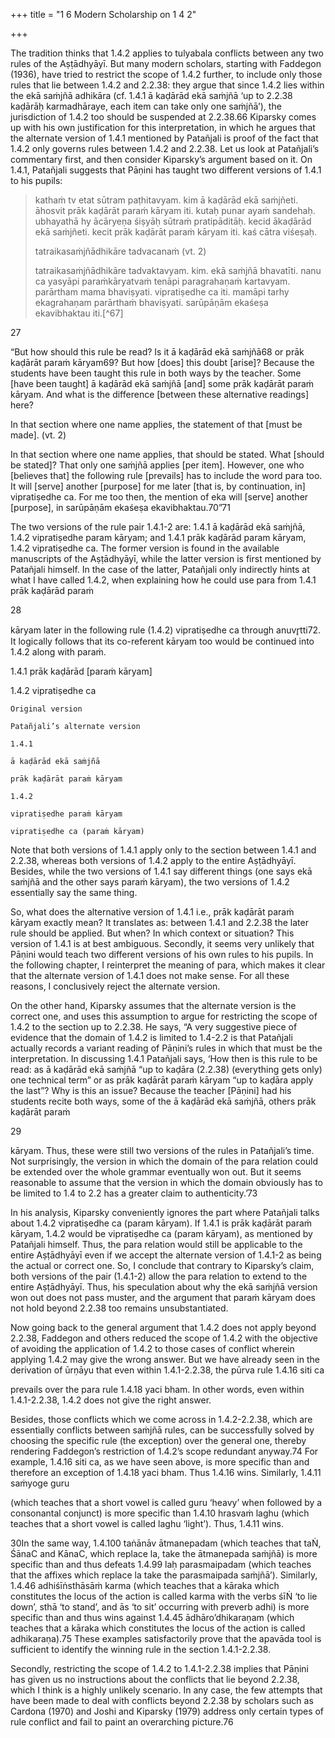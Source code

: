 +++
title = "1 6 Modern Scholarship on 1 4 2"

+++

The tradition thinks that 1.4.2 applies to tulyabala conflicts between any two rules of the  Aṣṭādhyāyī. But many modern scholars, starting with Faddegon (1936), have tried to restrict  the scope of 1.4.2 further, to include only those rules that lie between 1.4.2 and 2.2.38: they  argue that since 1.4.2 lies within the ekā saṁjñā adhikāra (cf. 1.4.1 ā kaḍārād ekā saṁjñā ‘up  to 2.2.38 kaḍārāḥ karmadhāraye, each item can take only one saṁjñā’), the jurisdiction of  1.4.2 too should be suspended at 2.2.38.66 Kiparsky comes up with his own justification for  this interpretation, in which he argues that the alternate version of 1.4.1 mentioned by Patañjali  is proof of the fact that 1.4.2 only governs rules between 1.4.2 and 2.2.38. Let us look at  Patañjali’s commentary first, and then consider Kiparsky’s argument based on it. On 1.4.1,  Patañjali suggests that Pāṇini has taught two different versions of 1.4.1 to his pupils: 

> kathaṁ tv etat sūtram paṭhitavyam. kim ā kaḍārād ekā saṁjñeti. āhosvit prāk kaḍārāt paraṁ kāryam iti. kutaḥ punar ayaṁ sandehaḥ. ubhayathā hy ācāryeṇa śiṣyāḥ sūtraṁ pratipāditāḥ.  kecid ākaḍārād ekā saṁjñeti. kecit prāk kaḍārāt paraṁ kāryam iti. kaś cātra viśeṣaḥ. 
>
> tatraikasaṁjñādhikāre tadvacanaṁ (vt. 2) 
>
> tatraikasaṁjñādhikāre tadvaktavyam. kim. ekā saṁjñā bhavatīti. nanu ca yasyāpi  paraṁkāryatvaṁ tenāpi paragrahaṇaṁ kartavyam. parārtham mama bhaviṣyati. vipratiṣedhe  ca iti. mamāpi tarhy ekagrahaṇam parārthaṁ bhaviṣyati. sarūpāṇām ekaśeṣa ekavibhaktau  iti.[^67] 

[^66]: On this, Joshi (1998: 58) makes an interesting remark: ‘in his 1936 publication on Pāṇini’s grammar  (p. 26-27) B. Faddegon casually notes that P. 1.4.2 is a paribhāṣā, and that it is valid up to the end of  P. 2.2, as if there never had been any doubt. Compare further Cardona 1976, p. 190.’ 67 Mbh I.296.11-18.

27 

“But how should this rule be read? Is it ā kaḍārād ekā saṁjñā68 or prāk kaḍārāt paraṁ kāryam69? But how [does] this doubt [arise]? Because the students have been taught this rule  in both ways by the teacher. Some [have been taught] ā kaḍārād ekā saṁjñā [and] some prāk  kaḍārāt paraṁ kāryam. And what is the difference [between these alternative readings] here? 

In that section where one name applies, the statement of that [must be made]. (vt. 2) 

In that section where one name applies, that should be stated. What [should be stated]? That  only one saṁjñā applies [per item]. However, one who [believes that] the following rule  [prevails] has to include the word para too. It will [serve] another [purpose] for me later [that  is, by continuation, in] vipratiṣedhe ca. For me too then, the mention of eka will [serve] another  [purpose], in sarūpāṇām ekaśeṣa ekavibhaktau.70”71 

The two versions of the rule pair 1.4.1-2 are: 1.4.1 ā kaḍārād ekā saṁjñā, 1.4.2 vipratiṣedhe  param kāryam; and 1.4.1 prāk kaḍārād param kāryam, 1.4.2 vipratiṣedhe ca. The former  version is found in the available manuscripts of the Aṣṭādhyāyī, while the latter version is first  mentioned by Patañjali himself. In the case of the latter, Patañjali only indirectly hints at what  I have called 1.4.2, when explaining how he could use para from 1.4.1 prāk kaḍārād paraṁ 

[^68]: Up to 2.2.38 kaḍārāḥ karmadhāraye, each item can take only one saṁjñā. 

[^69]: Up to 2.2.38 kaḍārāḥ karmadhāraye, the rule that comes later in the Aṣṭādhyāyī’s serial order  prevails. 

[^70]: In the Aṣṭādhyāyī’s serial order, 1.2.64 sarūpāṇām ekaśeṣa ekavibhaktau comes before 1.4.1 ā  kaḍārād ekā saṁjñā. So, one may wonder how Patañjali would be able to continue ekā from 1.4.1 into  1.2.64 by anuvr̥tti. I want to clarify here that Patañjali is proposing to reorder the rules such that ā  kaḍārād ekā saṁjñā comes before sarūpāṇām ekaśeṣa ekavibhaktau, so that he may be able to continue  ekā from the former into the latter by anuvr̥tti. I do not see how doing this would be justified or useful. 

[^71]: Note that there is no evidence that Kātyāyana was aware of these two versions. Vt. 2  tatraikasaṁjñādikāre tadvacanaṁ (Mbh I.296.15) has been written in context of the first vārttika, and  not in the context of these supposedly different versions of 1.4.1 (and 1.4.2). The first vārttika reads:  anyatra saṁjñāsamāveśān niyamārthaṁ vacanam “Because names co-apply elsewhere, the statement  is for the sake of making a restriction.” (Mbh I.296.3). And so, the second vārttika continues to discuss  this topic: tatraikasaṁjñādikāre tadvacanaṁ ‘In that section where one name applies, the statement of  that [must be made].’ As is peculiar of Patañjali, he skilfully weaves Kātyāyana’s vārttikas into his own  discourse. But it must be borne in mind that, as far as we know, the idea of two different versions of  1.4.1 (and 1.4.2) is Patañjali’s alone. 

28 

kāryam later in the following rule (1.4.2) vipratiṣedhe ca through anuvr̥tti72. It logically follows  that its co-referent kāryam too would be continued into 1.4.2 along with paraṁ.  

1.4.1 prāk kaḍārād [paraṁ kāryam] 

1.4.2 vipratiṣedhe ca 





	Original version 

	Patañjali’s alternate version

	1.4.1 

	ā kaḍārād ekā saṁjñā 

	prāk kaḍārāt paraṁ kāryam

	1.4.2 

	vipratiṣedhe paraṁ kāryam 

	vipratiṣedhe ca (paraṁ kāryam)

	







Note that both versions of 1.4.1 apply only to the section between 1.4.1 and 2.2.38, whereas  both versions of 1.4.2 apply to the entire Aṣṭādhyāyī. Besides, while the two versions of 1.4.1  say different things (one says ekā saṁjñā and the other says paraṁ kāryam), the two versions  of 1.4.2 essentially say the same thing. 

So, what does the alternative version of 1.4.1 i.e., prāk kaḍārāt paraṁ kāryam exactly mean?  It translates as: between 1.4.1 and 2.2.38 the later rule should be applied. But when? In which  context or situation? This version of 1.4.1 is at best ambiguous. Secondly, it seems very  unlikely that Pāṇini would teach two different versions of his own rules to his pupils. In the  following chapter, I reinterpret the meaning of para, which makes it clear that the alternate  version of 1.4.1 does not make sense. For all these reasons, I conclusively reject the alternate  version.  

On the other hand, Kiparsky assumes that the alternate version is the correct one, and uses this assumption to argue for restricting the scope of 1.4.2 to the section up to 2.2.38. He says, “A  very suggestive piece of evidence that the domain of 1.4.2 is limited to 1.4-2.2 is that Patañjali  actually records a variant reading of Pāṇini’s rules in which that must be the interpretation. In  discussing 1.4.1 Patañjali says, ‘How then is this rule to be read: as ā kaḍārād ekā saṁjñā “up  to kaḍāra (2.2.38) (everything gets only) one technical term” or as prāk kaḍārāt paraṁ kāryam  “up to kaḍāra apply the last”? Why is this an issue? Because the teacher [Pāṇini] had his  students recite both ways, some of the ā kaḍārād ekā saṁjñā, others prāk kaḍārāt paraṁ 

[^72]: The presence of the word ca in 1.4.2 vipratiṣedhe ca hints at the fact that some words would become  anuvr̥tta from 1.4.1 into 1.4.2.

29 

kāryam. Thus, these were still two versions of the rules in Patañjali’s time. Not surprisingly,  the version in which the domain of the para relation could be extended over the whole grammar  eventually won out. But it seems reasonable to assume that the version in which the domain  obviously has to be limited to 1.4 to 2.2 has a greater claim to authenticity.’73 

In his analysis, Kiparsky conveniently ignores the part where Patañjali talks about 1.4.2  vipratiṣedhe ca (param kāryam). If 1.4.1 is prāk kaḍārāt paraṁ kāryam, 1.4.2 would be vipratiṣedhe ca (param kāryam), as mentioned by Patañjali himself. Thus, the para relation  would still be applicable to the entire Aṣṭādhyāyī even if we accept the alternate version of  1.4.1-2 as being the actual or correct one. So, I conclude that contrary to Kiparsky’s claim, both  versions of the pair (1.4.1-2) allow the para relation to extend to the entire Aṣṭādhyāyī. Thus,  his speculation about why the ekā saṁjñā version won out does not pass muster, and the  argument that paraṁ kāryam does not hold beyond 2.2.38 too remains unsubstantiated. 

Now going back to the general argument that 1.4.2 does not apply beyond 2.2.38, Faddegon  and others reduced the scope of 1.4.2 with the objective of avoiding the application of 1.4.2 to  those cases of conflict wherein applying 1.4.2 may give the wrong answer. But we have already  seen in the derivation of ūrṇāyu that even within 1.4.1-2.2.38, the pūrva rule 1.4.16 siti ca 

prevails over the para rule 1.4.18 yaci bham. In other words, even within 1.4.1-2.2.38, 1.4.2  does not give the right answer.  

Besides, those conflicts which we come across in 1.4.2-2.2.38, which are essentially conflicts  between saṁjñā rules, can be successfully solved by choosing the specific rule (the exception)  over the general one, thereby rendering Faddegon’s restriction of 1.4.2’s scope redundant  anyway.74 For example, 1.4.16 siti ca, as we have seen above, is more specific than and  therefore an exception of 1.4.18 yaci bham. Thus 1.4.16 wins. Similarly, 1.4.11 saṁyoge guru 

(which teaches that a short vowel is called guru ‘heavy’ when followed by a consonantal  conjunct) is more specific than 1.4.10 hrasvaṁ laghu (which teaches that a short vowel is called  laghu ‘light’). Thus, 1.4.11 wins.  

[^73]: Kiparsky 1982: 114. 

[^74]: While Joshi (1998: 45)’s overall view on this topic is very different from mine, he makes some  observations which resonate with my findings: “the tradition in general is wrong…in thinking that  apavādatva cannot take care of the designations introduced in the ekā saṁjñā section”. 

30In the same way, 1.4.100 taṅānāv ātmanepadam (which teaches that taṄ, ŚānaC and KānaC,  which replace la, take the ātmanepada saṁjñā) is more specific than and thus defeats 1.4.99  laḥ parasmaipadam (which teaches that the affixes which replace la take the parasmaipada  saṁjñā’). Similarly, 1.4.46 adhiśīṅsthāsāṁ karma (which teaches that a kāraka which  constitutes the locus of the action is called karma with the verbs śīṄ ‘to lie down’, sthā ‘to  stand’, and ās ‘to sit’ occurring with preverb adhi) is more specific than and thus wins against 1.4.45 ādhāro’dhikaraṇam (which teaches that a kāraka which constitutes the locus of the  action is called adhikaraṇa).75 These examples satisfactorily prove that the apavāda tool is  sufficient to identify the winning rule in the section 1.4.1-2.2.38. 

Secondly, restricting the scope of 1.4.2 to 1.4.1-2.2.38 implies that Pāṇini has given us no  instructions about the conflicts that lie beyond 2.2.38, which I think is a highly unlikely  scenario. In any case, the few attempts that have been made to deal with conflicts beyond 2.2.38 by scholars such as Cardona (1970) and Joshi and Kiparsky (1979) address only certain types  of rule conflict and fail to paint an overarching picture.76 
